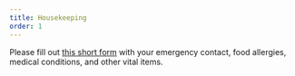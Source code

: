 ```yaml
---
title: Housekeeping
order: 1
---
```


Please fill out [this short form](https://goo.gl/forms/104bPdFFa7QC2x0n1) with
your emergency contact, food allergies, medical conditions, and other vital
items.
